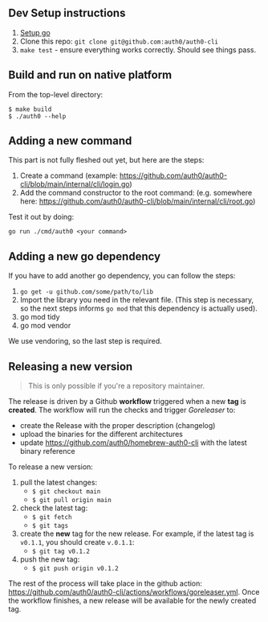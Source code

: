 ## Dev Setup instructions

1. [Setup go](https://golang.org/doc/install)
2. Clone this repo: `git clone git@github.com:auth0/auth0-cli`
3. `make test` - ensure everything works correctly. Should see things pass.

## Build and run on native platform

From the top-level directory:
```
$ make build
$ ./auth0 --help
```

## Adding a new command

This part is not fully fleshed out yet, but here are the steps:

1. Create a command (example: https://github.com/auth0/auth0-cli/blob/main/internal/cli/login.go)
2. Add the command constructor to the root command: (e.g. somewhere here: https://github.com/auth0/auth0-cli/blob/main/internal/cli/root.go)

Test it out by doing:

```
go run ./cmd/auth0 <your command>
```

## Adding a new go dependency

If you have to add another go dependency, you can follow the steps:

1. `go get -u github.com/some/path/to/lib`
2. Import the library you need in the relevant file. (This step is necessary, so
   the next steps informs `go mod` that this dependency is actually used).
3. go mod tidy
4. go mod vendor

We use vendoring, so the last step is required.

## Releasing a new version 

> This is only possible if you're a repository maintainer.

The release is driven by a Github **workflow** triggered when a new **tag** is **created**. The workflow will run the checks and trigger _Goreleaser_ to:
- create the Release with the proper description (changelog)
- upload the binaries for the different architectures
- update https://github.com/auth0/homebrew-auth0-cli with the latest binary reference

To release a new version:

1. pull the latest changes: 
   - `$ git checkout main`
   - `$ git pull origin main`
2. check the latest tag: 
   - `$ git fetch`
   -  `$ git tags`
3. create the **new** tag for the new release. For example, if the latest tag is `v0.1.1`, you should create `v.0.1.1`:
   - `$ git tag v0.1.2`
4. push the new tag: 
   - `$ git push origin v0.1.2`

The rest of the process will take place in the github action: https://github.com/auth0/auth0-cli/actions/workflows/goreleaser.yml.
Once the workflow finishes, a new release will be available for the newly created tag.
